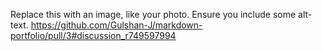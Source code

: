 Replace this with an image, like your photo. Ensure you include some alt-text.
https://github.com/Gulshan-J/markdown-portfolio/pull/3#discussion_r749597994
